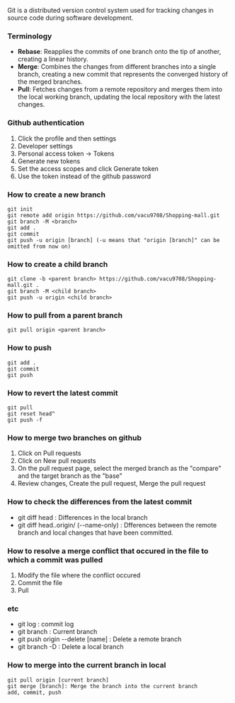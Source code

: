 Git is a distributed version control system used for tracking changes in source code during software development.

### Terminology
- **Rebase**: Reapplies the commits of one branch onto the tip of another, creating a linear history.
- **Merge**: Combines the changes from different branches into a single branch, creating a new commit that represents the converged history of the merged branches.
- **Pull**: Fetches changes from a remote repository and merges them into the local working branch, updating the local repository with the latest changes.

### Github authentication
1. Click the profile and then settings
2. Developer settings
3. Personal access token -> Tokens
4. Generate new tokens
5. Set the access scopes and click Generate token
6. Use the token instead of the github password

### How to create a new branch
~~~
git init
git remote add origin https://github.com/vacu9708/Shopping-mall.git
git branch -M <branch>
git add .
git commit
git push -u origin [branch] (-u means that "origin [branch]" can be omitted from now on)
~~~

### How to create a child branch
~~~
git clone -b <parent branch> https://github.com/vacu9708/Shopping-mall.git .
git branch -M <child branch>
git push -u origin <child branch>
~~~
### How to pull from a parent branch
~~~
git pull origin <parent branch>
~~~
### How to push
~~~
git add .
git commit
git push
~~~
### How to revert the latest commit
~~~
git pull
git reset head^
git push -f
~~~
### How to merge two branches on github
1. Click on Pull requests
2. Click on New pull requests
3. On the pull request page, select the merged branch as the "compare" and the target branch as the "base"
4. Review changes, Create the pull request, Merge the pull request

### How to check the differences from the latest commit
- git diff head : Differences in the local branch
- git diff head..origin/<branch> (--name-only) : Dfferences between the remote branch and local changes that have been committed.

### How to resolve a merge conflict that occured in the file to which a commit was pulled
1. Modify the file where the conflict occured
2. Commit the file
3. Pull

### etc
- git log : commit log
- git branch : Current branch
- git push origin --delete [name] : Delete a remote branch
- git branch -D : Delete a local branch

### How to merge into the current branch in local
~~~
git pull origin [current branch]
git merge [branch]: Merge the branch into the current branch
add, commit, push
~~~
